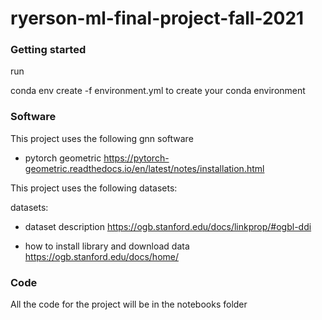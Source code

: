 # ryerson-ml-final-project-fall-2021


### Getting started

run

conda env create -f environment.yml to create your conda environment


### Software

This project uses the following gnn software
- pytorch geometric
  https://pytorch-geometric.readthedocs.io/en/latest/notes/installation.html

This project uses the following datasets: 

datasets:
- dataset description
https://ogb.stanford.edu/docs/linkprop/#ogbl-ddi

- how to install library and download data
https://ogb.stanford.edu/docs/home/


### Code
All the code for the project will be in the notebooks folder
